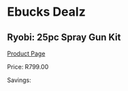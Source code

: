
# Ebucks Dealz
## Ryobi: 25pc Spray Gun Kit
[Product Page](https://www.ebucks.com/web/shop/productSelected.do?prodId=335288050&catId=336131644)

Price: R799.00

Savings: 


	